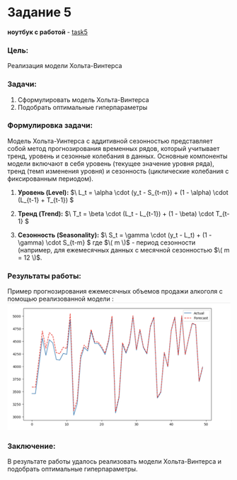# Задание 5
**ноутбук с работой** - [task5](https://github.com/alkomarova/math_modeling/blob/task5/task5.ipynb)
### Цель:
Реализация модели Хольта-Винтерса

### Задачи: 
1. Сформулировать модель Хольта-Винтерса
2. Подобрать оптимальные гиперпараметры

### Формулировка задачи: 
Модель Хольта-Уинтерса с аддитивной сезонностью представляет
собой метод прогнозирования временных рядов, который учитывает тренд,
уровень и сезонные колебания в данных. Основные компоненты модели включают
в себя уровень (текущее значение уровня ряда), тренд (темп изменения уровня)
и сезонность (циклические колебания с фиксированным периодом).

1. **Уровень (Level):**
   $\ L_t = \alpha \cdot (y_t - S_{t-m}) + (1 - \alpha) \cdot (L_{t-1} + T_{t-1}) \$

2. **Тренд (Trend):**
   $\ T_t = \beta \cdot (L_t - L_{t-1}) + (1 - \beta) \cdot T_{t-1} \$

3. **Сезонность (Seasonality):**
   $\ S_t = \gamma \cdot (y_t - L_t) + (1 - \gamma) \cdot S_{t-m} \$
   где $\( m \)$ - период сезонности (например, для ежемесячных данных с месячной сезонностью $\( m = 12 \)$.

### Результаты работы: 
Пример прогнозирования ежемесячных объемов продажи алкоголя с помощью реализованной модели
:
<img src="img/0.png"/>
### Заключение: 
В результате работы удалось реализовать модели Хольта-Винтерса и подобрать оптимальные гиперпараметры.
